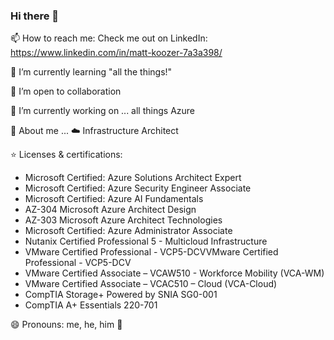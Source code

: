 ### Hi there 👋
📫 How to reach me: Check me out on LinkedIn: https://www.linkedin.com/in/matt-koozer-7a3a398/

🌱 I’m currently learning "all the things!"

👯 I’m open to collaboration

🔭 I’m currently working on ... all things Azure

💬 About me ... :cloud: Infrastructure Architect 
 
:star: Licenses & certifications: 
* Microsoft Certified: Azure Solutions Architect Expert
* Microsoft Certified: Azure Security Engineer Associate
* Microsoft Certified: Azure AI Fundamentals
* AZ-304 Microsoft Azure Architect Design
* AZ-303 Microsoft Azure Architect Technologies
* Microsoft Certified: Azure Administrator Associate 
* Nutanix Certified Professional 5 - Multicloud Infrastructure
* VMware Certified Professional - VCP5-DCVVMware Certified Professional - VCP5-DCV
* VMware Certified Associate – VCAW510 - Workforce Mobility (VCA-WM)
* VMware Certified Associate – VCAC510 – Cloud (VCA-Cloud)
* CompTIA Storage+ Powered by SNIA SG0-001
* CompTIA A+ Essentials 220-701

😄 Pronouns: me, he, him :muscle:

<!--
**mrkoozer/mrkoozer** is a ✨ _special_ ✨ repository because its `README.md` (this file) appears on your GitHub profile.

Here are some ideas to get you started:

- 🔭 I’m currently working on ...
- 🌱 I’m currently learning ...
- 👯 I’m looking to collaborate on ...
- 🤔 I’m looking for help with ...
- 💬 Ask me about ...
- 📫 How to reach me: ...
- 😄 Pronouns: ...
- ⚡ Fun fact: ...
- emoji cheatsheet: https://www.webfx.com/tools/emoji-cheat-sheet/
-->
